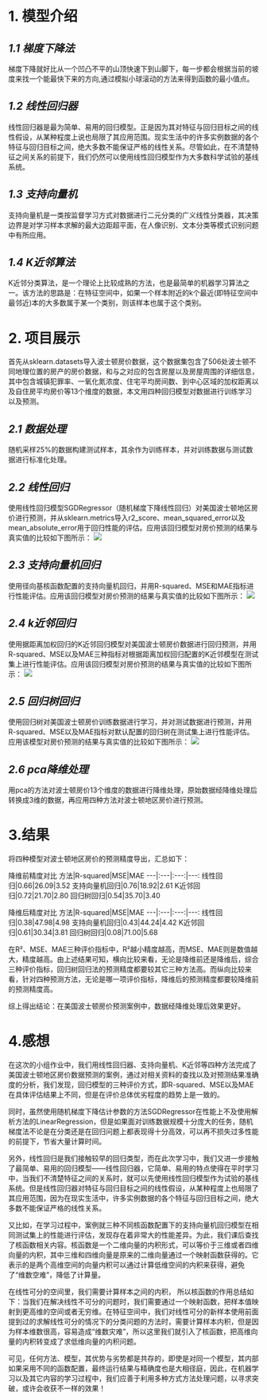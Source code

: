 # **1. 模型介绍**
## ***1.1 梯度下降法***
梯度下降就好比从一个凹凸不平的山顶快速下到山脚下，每一步都会根据当前的坡度来找一个能最快下来的方向,通过模拟小球滚动的方法来得到函数的最小值点。
## ***1.2 线性回归器***
线性回归器是最为简单、易用的回归模型。正是因为其对特征与回归目标之间的线性假设，从某种程度上说也局限了其应用范围。现实生活中的许多实例数据的各个特征与回归目标之间，绝大多数不能保证严格的线性关系。尽管如此，在不清楚特征之间关系的前提下，我们仍然可以使用线性回归模型作为大多数科学试验的基线系统。
## ***1.3 支持向量机***
支持向量机是一类按监督学习方式对数据进行二元分类的广义线性分类器，其决策边界是对学习样本求解的最大边距超平面，在人像识别、文本分类等模式识别问题中有所应用。
## ***1.4 K近邻算法***
K近邻分类算法，是一个理论上比较成熟的方法，也是最简单的机器学习算法之一。该方法的思路是：在特征空间中，如果一个样本附近的k个最近(即特征空间中最邻近)本的大多数属于某一个类别，则该样本也属于这个类别。
# **2. 项目展示**
首先从sklearn.datasets导入波士顿房价数据，这个数据集包含了506处波士顿不同地理位置的房产的房价数据，和与之对应的包含房屋以及房屋周围的详细信息，其中包含城镇犯罪率、一氧化氮浓度、住宅平均房间数、到中心区域的加权距离以及自住房平均房价等13个维度的数据，本文用四种回归模型对数据进行训练学习以及预测。
## ***2.1 数据处理***
随机采样25%的数据构建测试样本，其余作为训练样本，并对训练数据与测试数据进行标准化处理。
## ***2.2 线性回归***
使用线性回归模型SGDRegressor（随机梯度下降线性回归）对美国波士顿地区房价进行预测，并从sklearn.metrics导入r2_score、mean_squared_error以及mean_absolute_error用于回归性能的评估。应用该回归模型对房价预测的结果与真实值的比较如下图所示：
<img src="1.png">
## ***2.3 支持向量机回归***
使用径向基核函数配置的支持向量机回归，并用R-squared、MSE和MAE指标进行性能评估。应用该回归模型对房价预测的结果与真实值的比较如下图所示：
<img src="2.png">
## ***2.4 k近邻回归***
使用据距离加权回归的K近邻回归模型对美国波士顿房价数据进行回归预测，并用R-squared、MSE以及MAE三种指标对根据距离加权回归配置的K近邻模型在测试集上进行性能评估。应用该回归模型对房价预测的结果与真实值的比较如下图所示：
<img src="3.png">
## ***2.5 回归树回归***
使用回归树对美国波士顿房价训练数据进行学习，并对测试数据进行预测，并用R-squared、MSE以及MAE指标对默认配置的回归树在测试集上进行性能评估。应用该模型对房价预测的结果与真实值的比较如下图所示：
<img src="4.png">
## ***2.6 pca降维处理***
用pca的方法对波士顿房价13个维度的数据进行降维处理，原始数据经降维处理后转换成3维的数据，再应用四种方法对波士顿地区房价进行预测。
# **3.结果**
将四种模型对波士顿地区房价的预测精度导出，汇总如下：

降维前精度对比
方法|R-squared|MSE|MAE
---|:---|:---:|---:
线性回归|0.66|26.09|3.52
支持向量机回归|0.76|18.92|2.61
K近邻回归|0.72|21.70|2.80
回归树回归|0.54|35.70|3.40

降维后精度对比
方法|R-squared|MSE|MAE
---|:---|:---:|---:
线性回归|0.38|47.98|4.98
支持向量机回归|0.43|44.24|4.42
K近邻回归|0.61|30.34|3.81
回归树回归|0.08|71.00|5.68

在R²、MSE、MAE三种评价指标中，R²越小精度越高，而MSE、MAE则是数值越大，精度越高。由上述结果可知，横向比较来看，无论是降维前还是降维后，综合三种评价指标，回归树回归法的预测精度都要较其它三种方法高。而纵向比较来看，针对四种预测方法，无论是哪一项评价指标，降维后的预测精度都要较降维前的预测精度高。

综上得出结论：在美国波士顿房价预测案例中，数据经降维处理后效果更好。
# **4.感想**
 在这次的小组作业中，我们用线性回归器、支持向量机、K近邻等四种方法完成了美国波士顿地区房价数据预测的案例，通过对相关资料的查找以及对预测结果准确度的分析，我们发现，回归模型的三种评价方式，即R-squared、MSE以及MAE在具体评估结果上不同，但是在评价总体优劣程度的趋势上是一致的。

同时，虽然使用随机梯度下降估计参数的方法SGDRegressor在性能上不及使用解析方法的LinearRegression，但是如果面对训练数据规模十分庞大的任务，随机梯度法不论是在分类还是在回归问题上都表现得十分高效，可以再不损失过多性能的前提下，节省大量计算时间。

另外，线性回归是我们接触较早的回归类型，而在此次学习中，我们又进一步接触了最简单、易用的回归模型——线性回归器，它简单、易用的特点使得在平时学习中，当我们不清楚特征之间的关系时，就可以先使用线性回归模型作为试验的基线系统。但是线性回归器对特征与回归目标之间的线性假设，从某种程度上也局限了其应用范围，因为在现实生活中，许多实例数据的各个特征与回归目标之间，绝大多数不能保证严格的线性关系。

又比如，在学习过程中，案例就三种不同核函数配置下的支持向量机回归模型在相同测试集上的性能进行评估，发现存在着非常大的性能差异。为此，我们课后查找了核函数相关内容。核函数是一个二维向量的内积形式，可以等价于三维或者四维向量的内积，其中三维和四维向量是原来的二维向量通过一个映射函数获得的。它表示的是两个高维空间的向量内积可以通过计算低维空间的内积来获得，避免了“维数空难”，降低了计算量。

在线性可分的空间里，我们需要计算样本之间的内积， 所以核函数的作用总结如下：当我们在解决线性不可分的问题时，我们需要通过一个映射函数，把样本值映射到更高维的空间或者无穷维。在特征空间中，我们对线性可分的新样本使用前面提到过的求解线性可分的情况下的分类问题的方法时，需要计算样本内积，但是因为样本维数很高，容易造成“维数灾难”，所以这里我们就引入了核函数，把高维向量的内积转变成了求低维向量的内积问题。

可见，任何方法、模型，其优势与劣势都是共存的，即使是对同一个模型，其内部如果采用不同的函数配置，最终运行结果与精确度也是大相径庭，因此，在机器学习以及其它内容的学习过程中，我们应善于利用多种方式方法处理问题，以寻求突破，或许会收获不一样的效果！
